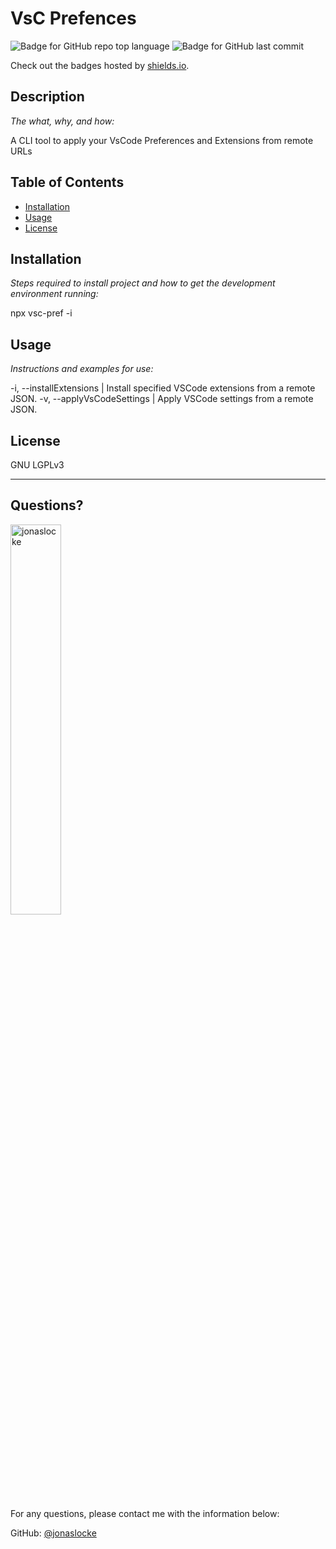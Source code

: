 # VsC Prefences

  ![Badge for GitHub repo top language](https://img.shields.io/github/languages/top/jonaslocke/uld-epsilon?style=flat&logo=appveyor) ![Badge for GitHub last commit](https://img.shields.io/github/last-commit/jonaslocke/uld-epsilon?style=flat&logo=appveyor)
  
  Check out the badges hosted by [shields.io](https://shields.io/).
  
  
  ## Description 
  
  *The what, why, and how:* 
  
  A CLI tool to apply your VsCode Preferences and Extensions from remote URLs

  ## Table of Contents
  * [Installation](#installation)
  * [Usage](#usage)
  * [License](#license)
  
  ## Installation
  
  *Steps required to install project and how to get the development environment running:*
  
  npx vsc-pref -i <url>
  
  ## Usage 
  
  *Instructions and examples for use:*
  
  -i, --installExtensions <url> | Install specified VSCode extensions from a remote JSON. -v, --applyVsCodeSettings <url> | Apply VSCode settings from a remote JSON.
  
  ## License
  
  GNU LGPLv3
  
  ---
  
  ## Questions?

  <img src="https://avatars.githubusercontent.com/u/55599921?v=4" alt="jonaslocke" width="40%" />
  
  For any questions, please contact me with the information below:
 
  GitHub: [@jonaslocke](https://api.github.com/users/jonaslocke)
  